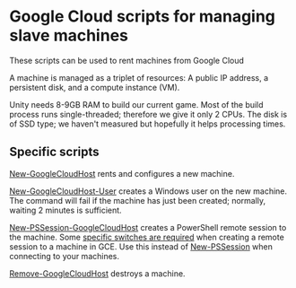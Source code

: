 # Google Cloud scripts for managing slave machines

These scripts can be used to rent machines from Google Cloud

A machine is managed as a triplet of resources: A public IP address, a persistent disk, and a compute instance (VM).

Unity needs 8-9GB RAM to build our current game. Most of the build process runs single-threaded; therefore we give it only 2 CPUs. The disk is of SSD type; we haven't measured but hopefully it helps processing times.

## Specific scripts

[New-GoogleCloudHost](New-GoogleCloudHost.ps1) rents and configures a new machine.

[New-GoogleCloudHost-User](New-GoogleCloudHost-User.ps1) creates a Windows user on the new machine. The command will fail if the machine has just been created; normally, waiting 2 minutes is sufficient.

[New-PSSession-GoogleCloudHost](New-PSSession-GoogleCloudHost.ps1) creates a PowerShell remote session to the machine. Some [specific switches are required](https://cloud.google.com/compute/docs/instances/connecting-to-instance#windows_cli) when creating a remote session to a machine in GCE. Use this instead of [New-PSSession](https://docs.microsoft.com/en-us/powershell/module/microsoft.powershell.core/new-pssession?view=powershell-6) when connecting to your machines.

[Remove-GoogleCloudHost](Remove-GoogleCloudHost.ps1) destroys a machine.
